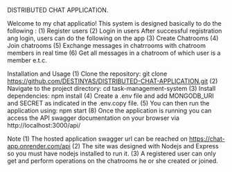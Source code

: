 DISTRIBUTED CHAT APPLICATION.

Welcome to my  chat applicatio! This system is designed basically to do the following :
(1) Register users
(2) Login in users
After successful registration ang login, users can do the following on the app
(3) Create Chatrooms
(4) Join chatrooms
(5) Exchange messages in chatrrooms with chatroom members in real time
(6) Get all messages in a chatroom of which user is a member e.t.c.

Installation and Usage
(1) Clone the repository: git clone https://github.com/DESTINYAS/DISTRIBUTED-CHAT-APPLICATION.git
(2) Navigate to the project directory: cd task-management-system
(3) Install dependencies: npm install
(4) Create a .env file and add MONGODB_URI and SECRET as indicated in the .env.copy file.
(5) You can then run the application using: npm start
(8) Once the application is running you can access the API swagger documentation on your browser via http://localhost:3000/api/  

Note
(1) The hosted application swagger url can be reached on https://chat-app.onrender.com/api
(2) The site was designed with Nodejs and Express so you must have nodejs installed to run it.
(3) A registered user can only get and perform operations on the chatrooms he or she created or joined.
